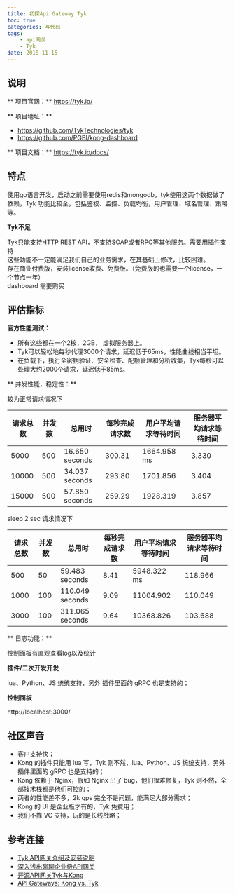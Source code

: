 ```yaml
---
title: 初探Api Gateway Tyk
toc: true
categories: 与代码
tags: 
	- api网关
	- Tyk
date: 2018-11-15
---
```


## 说明
** 项目官网：** https://tyk.io/

** 项目地址：** 

- https://github.com/TykTechnologies/tyk
- https://github.com/PGBI/kong-dashboard

** 项目文档：** https://tyk.io/docs/

## 特点

使用go语言开发，启动之前需要使用redis和mongodb，tyk使用这两个数据做了依赖，Tyk 功能比较全，包括鉴权、监控、负载均衡，用户管理、域名管理、策略等。

**Tyk不足** 

Tyk只能支持HTTP REST API，不支持SOAP或者RPC等其他服务。需要用插件支持   
这些功能不一定能满足我们自己的业务需求，在其基础上修改，比较困难。  
存在商业付费版，安装license收费、免费版。（免费版的也需要一个license，一个节点一年）  
dashboard 需要购买

## 评估指标

**官方性能测试：**  

- 所有这些都在一个2核，2GB， 虚拟服务器上。
- Tyk可以轻松地每秒代理3000个请求，延迟低于65ms，性能曲线相当平坦。
- 在负载下，执行全密钥验证、安全检查、配额管理和分析收集，Tyk每秒可以处理大约2000个请求，延迟低于85ms。

** 并发性能，稳定性：**

较为正常请求情况下

| 请求总数 | 并发数 | 总用时 | 每秒完成请求数 | 用户平均请求等待时间 | 服务器平均请求等待时间 |
| ------ | ------ | ------ | ------ |  ------ |  ------ | 
| 5000 | 500 | 16.650 seconds | 300.31 |  1664.958 ms | 3.330 | 
| 10000 | 500 | 34.037 seconds | 293.80 |  1701.856 | 3.404 | 
| 15000 | 500 | 57.850 seconds | 259.29 |1928.319  | 3.857 | 

sleep 2 sec 请求情况下

| 请求总数 | 并发数 | 总用时 | 每秒完成请求数 | 用户平均请求等待时间 | 服务器平均请求等待时间 |
| ------ | ------ | ------ | ------ |  ------ |  ------ | 
| 500 | 50 | 59.483 seconds |  8.41  |  5948.322 ms | 118.966  | 
| 1000 | 100 | 110.049 seconds | 9.09 | 11004.902 | 110.049 | 
| 3000 | 100 | 311.065 seconds | 9.64 | 10368.826 | 103.688 | 

** 日志功能：**

控制面板有直观查看log以及统计

**插件/二次开发开发**

lua、Python、JS 统统支持，另外 插件里面的 gRPC 也是支持的；

**控制面板**

http://localhost:3000/

## 社区声音

- 客户支持快；
- Kong 的插件只能用 lua 写，Tyk 则不然，lua、Python、JS 统统支持，另外 插件里面的 gRPC 也是支持的；
- Kong 依赖于 Nginx，假如 Nginx 出了 bug，他们很难修复，Tyk 则不然，全部技术栈都是他们可控的；
- 两者的性能差不多，2k qps 完全不是问题，能满足大部分需求；
- Kong 的 UI 是企业版才有的，Tyk 免费用；
- 我们不靠 VC 支持，玩的是长线战略；

## 参考连接
- [Tyk API网关介绍及安装说明](https://www.bbsmax.com/A/amd0MmQ6zg/)
- [深入浅出聊聊企业级API网关](https://sdk.cn/news/7023)
- [开源API网关Tyk与Kong](http://www.damonyi.cc/%E5%BC%80%E6%BA%90api%E7%BD%91%E5%85%B3tyk%E4%B8%8Ekong/)
- [API Gateways: Kong vs. Tyk](https://www.bbva.com/en/api-gateways-kong-vs-tyk/)

